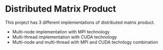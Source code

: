 # Distributed Matrix Product

This project has 3 different implementations of distributed matrix product.
  - Multi-node implementation with MPI technology
  - Multi-thread implementation with CUDA technology
  - Multi-node and multi-thread with MPI and CUDA technlogy combination


